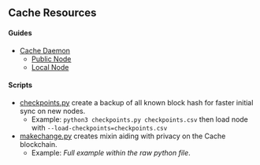 ## Cache Resources

#### Guides
- [Cache Daemon](https://github.com/Cache-core/Guides/blob/master/cache-daemon.md)
  - [Public Node](https://github.com/Cache-core/Guides/blob/master/cache-daemon.md#public-node)
  - [Local Node](https://github.com/Cache-core/Guides/blob/master/cache-daemon.md#local-node)

#### Scripts
- [checkpoints.py](https://github.com/Cache-core/Resources/blob/main/scripts/checkpoints.py) create a backup of all known block hash for faster initial sync on new nodes.
  - Example: `python3 checkpoints.py checkpoints.csv` then load node with `--load-checkpoints=checkpoints.csv`
- [makechange.py](https://github.com/Cache-core/Resources/blob/main/scripts/makechange.py) creates mixin aiding with privacy on the Cache blockchain.
  - Example: *Full example within the raw python file*.
